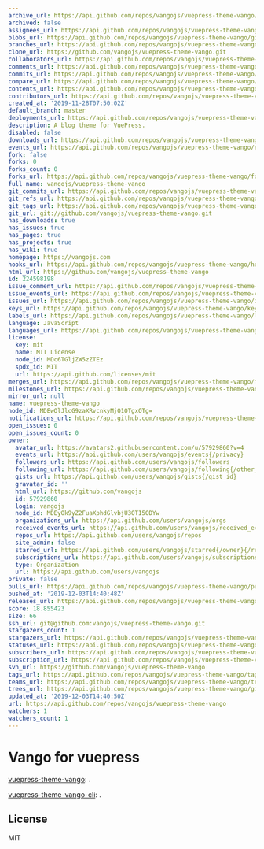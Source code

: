 ```yaml
---
archive_url: https://api.github.com/repos/vangojs/vuepress-theme-vango/{archive_format}{/ref}
archived: false
assignees_url: https://api.github.com/repos/vangojs/vuepress-theme-vango/assignees{/user}
blobs_url: https://api.github.com/repos/vangojs/vuepress-theme-vango/git/blobs{/sha}
branches_url: https://api.github.com/repos/vangojs/vuepress-theme-vango/branches{/branch}
clone_url: https://github.com/vangojs/vuepress-theme-vango.git
collaborators_url: https://api.github.com/repos/vangojs/vuepress-theme-vango/collaborators{/collaborator}
comments_url: https://api.github.com/repos/vangojs/vuepress-theme-vango/comments{/number}
commits_url: https://api.github.com/repos/vangojs/vuepress-theme-vango/commits{/sha}
compare_url: https://api.github.com/repos/vangojs/vuepress-theme-vango/compare/{base}...{head}
contents_url: https://api.github.com/repos/vangojs/vuepress-theme-vango/contents/{+path}
contributors_url: https://api.github.com/repos/vangojs/vuepress-theme-vango/contributors
created_at: '2019-11-28T07:50:02Z'
default_branch: master
deployments_url: https://api.github.com/repos/vangojs/vuepress-theme-vango/deployments
description: A blog theme for VuePress.
disabled: false
downloads_url: https://api.github.com/repos/vangojs/vuepress-theme-vango/downloads
events_url: https://api.github.com/repos/vangojs/vuepress-theme-vango/events
fork: false
forks: 0
forks_count: 0
forks_url: https://api.github.com/repos/vangojs/vuepress-theme-vango/forks
full_name: vangojs/vuepress-theme-vango
git_commits_url: https://api.github.com/repos/vangojs/vuepress-theme-vango/git/commits{/sha}
git_refs_url: https://api.github.com/repos/vangojs/vuepress-theme-vango/git/refs{/sha}
git_tags_url: https://api.github.com/repos/vangojs/vuepress-theme-vango/git/tags{/sha}
git_url: git://github.com/vangojs/vuepress-theme-vango.git
has_downloads: true
has_issues: true
has_pages: true
has_projects: true
has_wiki: true
homepage: https://vangojs.com
hooks_url: https://api.github.com/repos/vangojs/vuepress-theme-vango/hooks
html_url: https://github.com/vangojs/vuepress-theme-vango
id: 224598198
issue_comment_url: https://api.github.com/repos/vangojs/vuepress-theme-vango/issues/comments{/number}
issue_events_url: https://api.github.com/repos/vangojs/vuepress-theme-vango/issues/events{/number}
issues_url: https://api.github.com/repos/vangojs/vuepress-theme-vango/issues{/number}
keys_url: https://api.github.com/repos/vangojs/vuepress-theme-vango/keys{/key_id}
labels_url: https://api.github.com/repos/vangojs/vuepress-theme-vango/labels{/name}
language: JavaScript
languages_url: https://api.github.com/repos/vangojs/vuepress-theme-vango/languages
license:
  key: mit
  name: MIT License
  node_id: MDc6TGljZW5zZTEz
  spdx_id: MIT
  url: https://api.github.com/licenses/mit
merges_url: https://api.github.com/repos/vangojs/vuepress-theme-vango/merges
milestones_url: https://api.github.com/repos/vangojs/vuepress-theme-vango/milestones{/number}
mirror_url: null
name: vuepress-theme-vango
node_id: MDEwOlJlcG9zaXRvcnkyMjQ1OTgxOTg=
notifications_url: https://api.github.com/repos/vangojs/vuepress-theme-vango/notifications{?since,all,participating}
open_issues: 0
open_issues_count: 0
owner:
  avatar_url: https://avatars2.githubusercontent.com/u/57929860?v=4
  events_url: https://api.github.com/users/vangojs/events{/privacy}
  followers_url: https://api.github.com/users/vangojs/followers
  following_url: https://api.github.com/users/vangojs/following{/other_user}
  gists_url: https://api.github.com/users/vangojs/gists{/gist_id}
  gravatar_id: ''
  html_url: https://github.com/vangojs
  id: 57929860
  login: vangojs
  node_id: MDEyOk9yZ2FuaXphdGlvbjU3OTI5ODYw
  organizations_url: https://api.github.com/users/vangojs/orgs
  received_events_url: https://api.github.com/users/vangojs/received_events
  repos_url: https://api.github.com/users/vangojs/repos
  site_admin: false
  starred_url: https://api.github.com/users/vangojs/starred{/owner}{/repo}
  subscriptions_url: https://api.github.com/users/vangojs/subscriptions
  type: Organization
  url: https://api.github.com/users/vangojs
private: false
pulls_url: https://api.github.com/repos/vangojs/vuepress-theme-vango/pulls{/number}
pushed_at: '2019-12-03T14:40:48Z'
releases_url: https://api.github.com/repos/vangojs/vuepress-theme-vango/releases{/id}
score: 18.855423
size: 66
ssh_url: git@github.com:vangojs/vuepress-theme-vango.git
stargazers_count: 1
stargazers_url: https://api.github.com/repos/vangojs/vuepress-theme-vango/stargazers
statuses_url: https://api.github.com/repos/vangojs/vuepress-theme-vango/statuses/{sha}
subscribers_url: https://api.github.com/repos/vangojs/vuepress-theme-vango/subscribers
subscription_url: https://api.github.com/repos/vangojs/vuepress-theme-vango/subscription
svn_url: https://github.com/vangojs/vuepress-theme-vango
tags_url: https://api.github.com/repos/vangojs/vuepress-theme-vango/tags
teams_url: https://api.github.com/repos/vangojs/vuepress-theme-vango/teams
trees_url: https://api.github.com/repos/vangojs/vuepress-theme-vango/git/trees{/sha}
updated_at: '2019-12-03T14:40:50Z'
url: https://api.github.com/repos/vangojs/vuepress-theme-vango
watchers: 1
watchers_count: 1
---
```

# Vango for vuepress

[vuepress-theme-vango](packages/vuepress-theme-vango): .

[vuepress-theme-vango-cli](packages/vuepress-theme-vango-cli): .

## License

MIT
